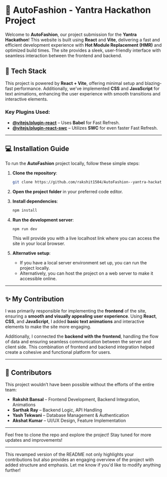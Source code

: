 # 🚗 AutoFashion - Yantra Hackathon Project

Welcome to **AutoFashion**, our project submission for the **Yantra Hackathon**! This website is built using **React** and **Vite**, delivering a fast and efficient development experience with **Hot Module Replacement (HMR)** and optimized build times. The site provides a sleek, user-friendly interface with seamless interaction between the frontend and backend.

## 🚀 Tech Stack

This project is powered by **React + Vite**, offering minimal setup and blazing-fast performance. Additionally, we've implemented **CSS** and **JavaScript** for text animations, enhancing the user experience with smooth transitions and interactive elements.

### Key Plugins Used:
- **[@vitejs/plugin-react](https://github.com/vitejs/vite-plugin-react/blob/main/packages/plugin-react/README.md)** – Uses **Babel** for Fast Refresh.  
- **[@vitejs/plugin-react-swc](https://github.com/vitejs/vite-plugin-react-swc)** – Utilizes **SWC** for even faster Fast Refresh.

---

## 💻 Installation Guide  

To run the **AutoFashion** project locally, follow these simple steps:

1. **Clone the repository**:
   ```bash
   git clone https://github.com/rakshit1504/AutoFashion--yantra-hackathon-site.git
   ```

2. **Open the project folder** in your preferred code editor.

3. **Install dependencies**:
   ```bash
   npm install
   ```

4. **Run the development server**:
   ```bash
   npm run dev
   ```
   This will provide you with a live localhost link where you can access the site in your local browser.

5. **Alternative setup**:
   - If you have a local server environment set up, you can run the project locally.
   - Alternatively, you can host the project on a web server to make it accessible online.

---

## ✨ My Contribution  

I was primarily responsible for implementing the **frontend** of the site, ensuring a **smooth and visually appealing user experience**. Using **React**, **CSS**, and **JavaScript**, I added **basic text animations** and interactive elements to make the site more engaging.

Additionally, I connected the **backend with the frontend**, handling the flow of data and ensuring seamless communication between the server and client side. This combination of frontend and backend integration helped create a cohesive and functional platform for users.

---

## 👥 Contributors  

This project wouldn’t have been possible without the efforts of the entire team:
- **Rakshit Bansal** – Frontend Development, Backend Integration, Animations  
- **Sarthak Ray** – Backend Logic, API Handling  
- **Yash Tekwani** – Database Management & Authentication  
- **Akshat Kumar** – UI/UX Design, Feature Implementation  

---

Feel free to clone the repo and explore the project! Stay tuned for more updates and improvements!

---

This revamped version of the README not only highlights your contributions but also provides an engaging overview of the project with added structure and emphasis. Let me know if you'd like to modify anything further!

